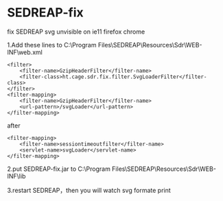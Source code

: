 # SEDREAP-fix
fix SEDREAP svg unvisible on ie11 firefox chrome

1.Add these lines to C:\Program Files\SEDREAP\Resources\Sdr\WEB-INF\web.xml

	<filter>
		<filter-name>GzipHeaderFilter</filter-name>
		<filter-class>ht.cage.sdr.fix.filter.SvgLoaderFilter</filter-class>
	</filter>
	<filter-mapping>
		<filter-name>GzipHeaderFilter</filter-name>
		<url-pattern>/svgLoader</url-pattern>
	</filter-mapping>
after


	<filter-mapping>
		<filter-name>sessiontimeoutfilter</filter-name>
		<servlet-name>svgLoader</servlet-name>
	</filter-mapping>
  
  
2.put SEDREAP-fix.jar to C:\Program Files\SEDREAP\Resources\Sdr\WEB-INF\lib

3.restart SEDREAP，then you will watch svg formate print
